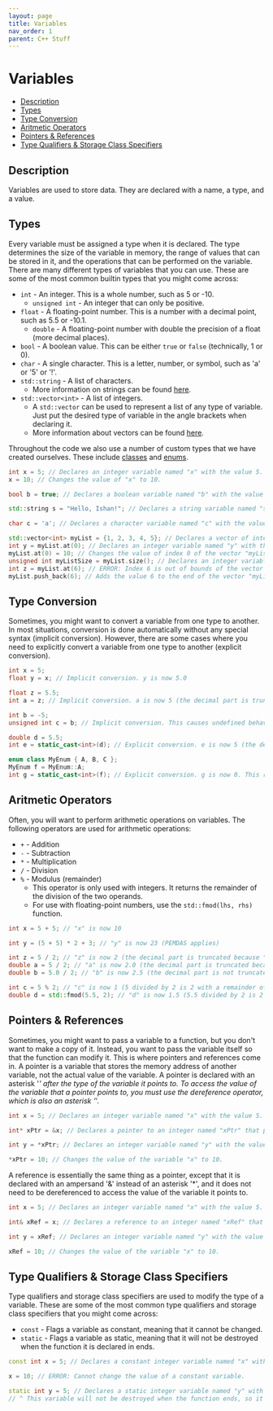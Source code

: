 ```yaml
---
layout: page
title: Variables
nav_order: 1
parent: C++ Stuff
---
```


# Variables

* [Description](#description)
* [Types](#types)
* [Type Conversion](#type-conversion)
* [Aritmetic Operators](#aritmetic-operators)
* [Pointers & References](#pointers--references)
* [Type Qualifiers & Storage Class Specifiers](#type-qualifiers--storage-class-specifiers)

## Description

Variables are used to store data. They are declared with a name, a type, and a value.

## Types

Every variable must be assigned a type when it is declared. The type determines the size of the variable in memory, the range of values that can be stored in it, and the operations that can be performed on the variable. There are many different types of variables that you can use. These are some of the most common builtin types that you might come across:
* `int` - An integer. This is a whole number, such as 5 or -10.
  - `unsigned int` - An integer that can only be positive.
* `float` - A floating-point number. This is a number with a decimal point, such as 5.5 or -10.1.
  - `double` - A floating-point number with double the precision of a float (more decimal places).
* `bool` - A boolean value. This can be either `true` or `false` (technically, 1 or 0).
* `char` - A single character. This is a letter, number, or symbol, such as 'a' or '5' or '!'.
* `std::string` - A list of characters.
  - More information on strings can be found [here](https://en.cppreference.com/w/cpp/string/basic_string).
* `std::vector<int>` - A list of integers.
  - A `std::vector` can be used to represent a list of any type of variable. Just put the desired type of variable in the angle brackets when declaring it.
  - More information about vectors can be found [here](https://en.cppreference.com/w/cpp/container/vector).

Throughout the code we also use a number of custom types that we have created ourselves. These include [classes](/cpp_stuff/classes) and [enums](/cpp_stuff/enums/).

```cpp
int x = 5; // Declares an integer variable named "x" with the value 5.
x = 10; // Changes the value of "x" to 10.

bool b = true; // Declares a boolean variable named "b" with the value true.

std::string s = "Hello, Ishan!"; // Declares a string variable named "s" with the value "Hello, Ishan!".

char c = 'a'; // Declares a character variable named "c" with the value 'a'.

std::vector<int> myList = {1, 2, 3, 4, 5}; // Declares a vector of integers named "myList" with the values 1, 2, 3, 4, and 5.
int y = myList.at(0); // Declares an integer variable named "y" with the value of index 0 of the vector "myList", which is 1.
myList.at(0) = 10; // Changes the value of index 0 of the vector "myList" to 10.
unsigned int myListSize = myList.size(); // Declares an integer variable named "myListSize" with the number of elements in the vector "myList", which is 5.
int z = myList.at(6); // ERROR: Index 6 is out of bounds of the vector "myList", which only has 5 elements.
myList.push_back(6); // Adds the value 6 to the end of the vector "myList".
```

## Type Conversion

Sometimes, you might want to convert a variable from one type to another. In most situations, conversion is done automatically without any special syntax (implicit conversion). However, there are some cases where you need to explicitly convert a variable from one type to another (explicit conversion).

```cpp
int x = 5;
float y = x; // Implicit conversion. y is now 5.0

float z = 5.5;
int a = z; // Implicit conversion. a is now 5 (the decimal part is truncated because a is an integer).

int b = -5;
unsigned int c = b; // Implicit conversion. This causes undefined behavior because b is negative, but c is unsigned (can only be positive), so "overflow" occurs, and the value of c is now 4294967291.

double d = 5.5;
int e = static_cast<int>(d); // Explicit conversion. e is now 5 (the decimal part is truncated because e is an integer).

enum class MyEnum { A, B, C };
MyEnum f = MyEnum::A;
int g = static_cast<int>(f); // Explicit conversion. g is now 0. This requires an explicit conversion because MyEnum is a strongly typed enum, and the compiler cannot implicitly convert it to an integer.
```

## Aritmetic Operators

Often, you will want to perform arithmetic operations on variables. The following operators are used for arithmetic operations:
* `+` - Addition
* `-` - Subtraction
* `*` - Multiplication
* `/` - Division
* `%` - Modulus (remainder)
  - This operator is only used with integers. It returns the remainder of the division of the two operands.
  - For use with floating-point numbers, use the `std::fmod(lhs, rhs)` function.

```cpp
int x = 5 + 5; // "x" is now 10

int y = (5 + 5) * 2 + 3; // "y" is now 23 (PEMDAS applies)

int z = 5 / 2; // "z" is now 2 (the decimal part is truncated because "z" is an integer)
double a = 5 / 2; // "a" is now 2.0 (the decimal part is truncated because "5" and "2" are integers, so the result of the division is an integer even though "a" is a double)
double b = 5.0 / 2; // "b" is now 2.5 (the decimal part is not truncated because "5.0" is a double, so the result of the division is a double)

int c = 5 % 2; // "c" is now 1 (5 divided by 2 is 2 with a remainder of 1)
double d = std::fmod(5.5, 2); // "d" is now 1.5 (5.5 divided by 2 is 2 with a remainder of 1.5)
```

## Pointers & References

Sometimes, you might want to pass a variable to a function, but you don't want to make a copy of it. Instead, you want to pass the variable itself so that the function can modify it. This is where pointers and references come in. A pointer is a variable that stores the memory address of another variable, not the actual value of the variable. A pointer is declared with an asterisk '*' after the type of the variable it points to. To access the value of the variable that a pointer points to, you must use the dereference operator, which is also an asterisk '*'.

```cpp
int x = 5; // Declares an integer variable named "x" with the value 5.

int* xPtr = &x; // Declares a pointer to an integer named "xPtr" that points to the variable "x".

int y = *xPtr; // Declares an integer variable named "y" with the value of the variable "x", which is 5.

*xPtr = 10; // Changes the value of the variable "x" to 10.
```

A reference is essentially the same thing as a pointer, except that it is declared with an ampersand '&' instead of an asterisk '*', and it does not need to be dereferenced to access the value of the variable it points to.

```cpp
int x = 5; // Declares an integer variable named "x" with the value 5.

int& xRef = x; // Declares a reference to an integer named "xRef" that points to the variable "x".

int y = xRef; // Declares an integer variable named "y" with the value of the variable "x", which is 5.

xRef = 10; // Changes the value of the variable "x" to 10.
```

## Type Qualifiers & Storage Class Specifiers

Type qualifiers and storage class specifiers are used to modify the type of a variable. These are some of the most common type qualifiers and storage class specifiers that you might come across:
* `const` - Flags a variable as constant, meaning that it cannot be changed.
* `static` - Flags a variable as static, meaning that it will not be destroyed when the function it is declared in ends.

```cpp
const int x = 5; // Declares a constant integer variable named "x" with the value 5.

x = 10; // ERROR: Cannot change the value of a constant variable.

static int y = 5; // Declares a static integer variable named "y" with the value 5.
// ^ This variable will not be destroyed when the function ends, so it will still have the value 5 when the function is called again unless it is changed later.
```